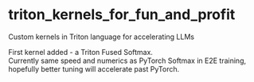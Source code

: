 # triton_kernels_for_fun_and_profit
Custom kernels in Triton language for accelerating LLMs

First kernel added - a Triton Fused Softmax.    
Currently same speed and numerics as PyTorch Softmax in E2E training, hopefully better tuning will accelerate past PyTorch.
